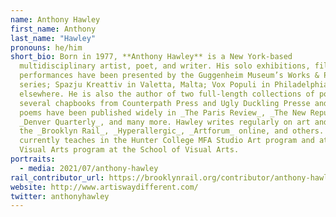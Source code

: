 ```yaml
---
name: Anthony Hawley
first_name: Anthony
last_name: "Hawley"
pronouns: he/him
short_bio: Born in 1977, **Anthony Hawley** is a New York-based
  multidisciplinary artist, poet, and writer. His solo exhibitions, films, and
  performances have been presented by the Guggenheim Museum’s Works & Process
  series; Spazju Kreattiv in Valetta, Malta; Vox Populi in Philadelphia; and
  elsewhere. He is also the author of two full-length collections of poetry and
  several chapbooks from Counterpath Press and Ugly Duckling Presse and his
  poems have been published widely in _The Paris Review_, _The New Republic_,
  _Denver Quarterly_, and many more. Hawley writes regularly on art and film for
  the _Brooklyn Rail_, _Hyperallergic_, _Artforum_ online, and others. He
  currently teaches in the Hunter College MFA Studio Art program and at the BFA
  Visual Arts program at the School of Visual Arts.
portraits:
  - media: 2021/07/anthony-hawley
rail_contributor_url: https://brooklynrail.org/contributor/anthony-hawley
website: http://www.artiswaydifferent.com/
twitter: anthonyhawley
---
```

